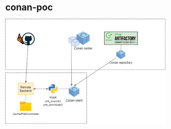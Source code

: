 # conan-poc

![Image](https://raw.githubusercontent.com/manuelbcd/conan-poc/master/poc-diagram.png) 
